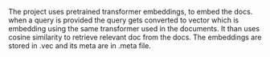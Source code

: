 The project uses pretrained transformer embeddings, to embed the docs. when a query is provided the query gets converted to vector which is embedding using the same transformer used in the documents.
It than uses cosine similarity to retrieve relevant doc from the docs.
The embeddings are stored in .vec and its meta are in .meta file.
